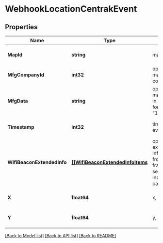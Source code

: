 # WebhookLocationCentrakEvent

## Properties
Name | Type | Description | Notes
------------ | ------------- | ------------- | -------------
**MapId** | **string** | map id | [optional] [default to null]
**MfgCompanyId** | **int32** | optional, BLE manufacturing company ID | [optional] [default to null]
**MfgData** | **string** | optional, BLE manufacturing data in hex byte-string format (i.e. “112233AABBCC”) | [optional] [default to null]
**Timestamp** | **int32** | timestamp of the event, epoch | [optional] [default to null]
**WifiBeaconExtendedInfo** | [**[]WifiBeaconExtendedInfoItems**](wifi_beacon_extended_info_items.md) | optional, list of extended beacon info packets heard from the client, frame and sequence control included with the payload | [optional] [default to null]
**X** | **float64** | x, in meter | [optional] [default to null]
**Y** | **float64** | y, in meter | [optional] [default to null]

[[Back to Model list]](../README.md#documentation-for-models) [[Back to API list]](../README.md#documentation-for-api-endpoints) [[Back to README]](../README.md)

